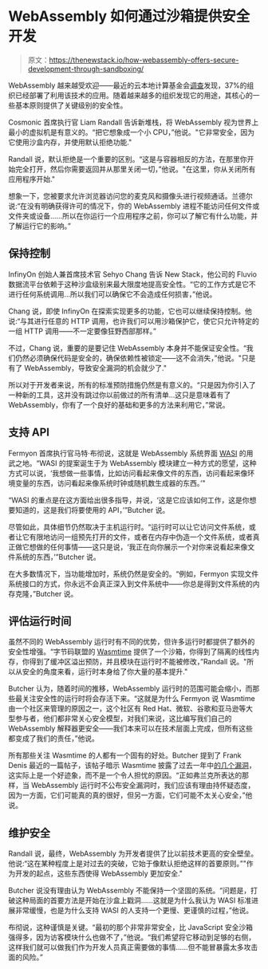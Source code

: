 # WebAssembly 如何通过沙箱提供安全开发

> 原文：<https://thenewstack.io/how-webassembly-offers-secure-development-through-sandboxing/>

WebAssembly 越来越受欢迎——最近的云本地计算基金会[调查](https://www.cncf.io/reports/cncf-annual-survey-2022/)发现，37%的组织已经部署了利用该技术的应用。随着越来越多的组织发现它的用途，其核心的一些基本原则提供了关键级别的安全性。

Cosmonic 首席执行官 Liam Randall 告诉新堆栈，将 WebAssembly 视为世界上最小的虚拟机是有意义的。“把它想象成一个小 CPU，”他说。"它非常安全，因为它使用沙盒内存，并使用默认拒绝功能."

Randall 说，默认拒绝是一个重要的区别。“这是与容器相反的方法，在那里你开始完全打开，然后你需要返回并从那里关闭一切，”他说。"在这里，你从关闭所有应用程序开始."

想象一下，您被要求允许浏览器访问您的麦克风和摄像头进行视频通话。兰德尔说:“在没有明确获得许可的情况下，你的 WebAssembly 进程不能访问任何文件或文件夹或设备……所以在你运行一个应用程序之前，你可以了解它有什么功能，并了解运行它的影响。”

## 保持控制

InfinyOn 创始人兼首席技术官 Sehyo Chang 告诉 New Stack，他公司的 Fluvio 数据流平台依赖于这种沙盒级别来最大限度地提高安全性。“它的工作方式是它不进行任何系统调用…所以我们可以确保它不会造成任何损害，”他说。

Chang 说，即使 InfinyOn 在探索实现更多的功能，它也可以继续保持控制。他说:“与其进行任意的 HTTP 调用，也许我们可以用沙箱保护它，使它只允许特定的一组 HTTP 调用——不一定要像狂野西部那样。”

不过，Chang 说，重要的是要记住 WebAssembly 本身并不能保证安全性。“我们仍然必须确保代码是安全的，确保依赖性被锁定——这不会消失，”他说。"只是有了 WebAssembly，导致安全漏洞的机会就少了."

所以对于开发者来说，所有的标准预防措施仍然是有意义的。“只是因为你引入了一种新的工具，这并没有跳过你以前做过的所有清单…这只是意味着有了 WebAssembly，你有了一个良好的基础和更多的方法来利用它，”常说。

## 支持 API

Fermyon 首席执行官马特·布彻说，这就是 WebAssembly 系统界面 [WASI](https://thenewstack.io/webassembly-to-let-developers-combine-languages/) 的用武之地。“WASI 的提案诞生于为 WebAssembly 模块建立一种方式的愿望，这种方式可以说，‘我想做一些事情，比如访问看起来像文件的东西，访问看起来像环境变量的东西，访问看起来像系统时钟或随机数生成器的东西。’"

“WASI 的重点是在这方面给出很多指导，并说，‘这是它应该如何工作，这是你想要知道的，这是我们将要使用的 API，’”Butcher 说。

尽管如此，具体细节仍然取决于主机运行时。“运行时可以让它访问文件系统，或者让它有限地访问一组预先打开的文件，或者在内存中伪造一个文件系统，或者真正做它想做的任何事情——这只是说，‘我正在向你展示一个对你来说看起来像文件系统的东西，’”Butcher 说。

在大多数情况下，当功能增加时，系统仍然是安全的。“例如，Fermyon 实现文件系统接口的方式，你永远不会真正深入到文件系统中——你总是得到文件系统的内存克隆，”Butcher 说。

## 评估运行时间

虽然不同的 WebAssembly 运行时有不同的优势，但许多运行时都提供了额外的安全性增强。“字节码联盟的 [Wasmtime](https://thenewstack.io/webassemblys-wasmtime-1-0-revamps-security-performance/) 提供了一个沙箱，你得到了隔离的线性内存，你得到了缓冲区溢出预防，并且模块在运行时不能被修改，”Randall 说。"所以从安全的角度来看，运行时本身给了你大量的基本提升."

Butcher 认为，随着时间的推移，WebAssembly 运行时的范围可能会缩小，而那些最关注安全性的运行时将会存活下来。“这就是为什么 Fermyon 说 Wasmtime 由一个社区来管理的原因之一，这个社区有 Red Hat、微软、谷歌和亚马逊等大型参与者，他们都非常关心安全模型，对我们来说，这比编写我们自己的 WebAssembly 解释器更安全——我们本来可以在技术层面上完成，但所有这些都变成了我们的责任，”他说。

所有那些关注 Wasmtime 的人都有一个固有的好处。Butcher 提到了 Frank Denis 最近的一篇帖子，该帖子暗示 Wasmtime 披露了过去一年中[的几个漏洞](https://www.opencve.io/cve?vendor=bytecodealliance&product=wasmtime)，这实际上是一个好迹象，而不是一个令人担忧的原因。“正如弗兰克所表达的那样，当 WebAssembly 运行时不公布安全漏洞时，我们应该有理由持怀疑态度，因为一方面，它们可能真的真的很好，但另一方面，它们可能不太关心安全，”他说。

## 维护安全

Randall 说，最终，WebAssembly 为开发者提供了比以前技术更高的安全壁垒。他说:“这在某种程度上是对过去的突破，它始于像默认拒绝这样的首要原则。”"作为开发的起点，这些东西使得 WebAssembly 更加安全."

Butcher 说没有理由认为 WebAssembly 不能保持一个坚固的系统。“问题是，打破这种局面的首要方法是开始在沙盒上戳洞……这就是为什么我认为 WASI 标准进展非常缓慢，也是为什么支持 WASI 的人支持一个更慢、更谨慎的过程，”他说。

布彻说，这种谨慎是关键。“最初的那个非常非常安全，比 JavaScript 安全沙箱强得多，因为访客模块什么也做不了，”他说。“我们希望将它移动到足够的右侧，这样我们就可以做我们作为开发人员真正需要做的事情……但不能冒暴露太多攻击面的风险。”

<svg xmlns:xlink="http://www.w3.org/1999/xlink" viewBox="0 0 68 31" version="1.1"><title>Group</title> <desc>Created with Sketch.</desc></svg>